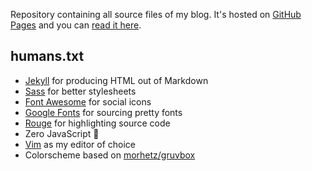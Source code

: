 Repository containing all source files of my blog.
It's hosted on [GitHub Pages](https://pages.github.com/) and you can [read it here](https://mani3xis.github.io).


humans.txt
----------
- [Jekyll](https://jekyllrb.com/) for producing HTML out of Markdown
- [Sass](https://sass-lang.com/) for better stylesheets
- [Font Awesome](https://fontawesome.com/) for social icons
- [Google Fonts](https://fonts.google.com/) for sourcing pretty fonts
- [Rouge](http://rouge.jneen.net/) for highlighting source code
- Zero JavaScript 🥳
- [Vim](https://www.vim.org/) as my editor of choice
- Colorscheme based on [morhetz/gruvbox](https://github.com/morhetz/gruvbox)